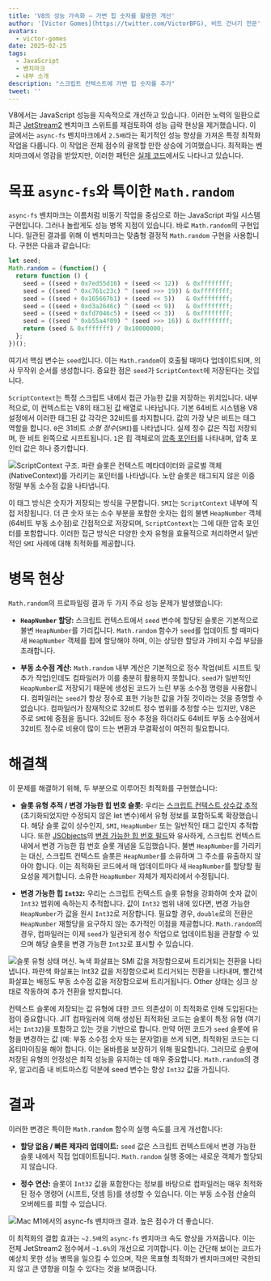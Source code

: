 ```yaml
---
title: 'V8의 성능 가속화 – 가변 힙 숫자를 활용한 개선'
author: '[Victor Gomes](https://twitter.com/VictorBFG), 비트 건너기 전문'
avatars:
  - victor-gomes
date: 2025-02-25
tags:
  - JavaScript
  - 벤치마크
  - 내부 소개
description: "스크립트 컨텍스트에 가변 힙 숫자를 추가"
tweet: ''
---
```


V8에서는 JavaScript 성능을 지속적으로 개선하고 있습니다. 이러한 노력의 일환으로 최근 [JetStream2](https://browserbench.org/JetStream2.1/) 벤치마크 스위트를 재검토하여 성능 급락 현상을 제거했습니다. 이 글에서는 `async-fs` 벤치마크에서 `2.5배`라는 획기적인 성능 향상을 가져온 특정 최적화 작업을 다룹니다. 이 작업은 전체 점수의 괄목할 만한 상승에 기여했습니다. 최적화는 벤치마크에서 영감을 받았지만, 이러한 패턴은 [실제 코드](https://github.com/WebAssembly/binaryen/blob/3339c1f38da5b68ce8bf410773fe4b5eee451ab8/scripts/fuzz_shell.js#L248)에서도 나타나고 있습니다.

<!--truncate-->
# 목표 `async-fs`와 특이한 `Math.random`

`async-fs` 벤치마크는 이름처럼 비동기 작업을 중심으로 하는 JavaScript 파일 시스템 구현입니다. 그러나 놀랍게도 성능 병목 지점이 있습니다. 바로 `Math.random`의 구현입니다. 일관된 결과를 위해 이 벤치마크는 맞춤형 결정적 `Math.random` 구현을 사용합니다. 구현은 다음과 같습니다:

```js
let seed;
Math.random = (function() {
  return function () {
    seed = ((seed + 0x7ed55d16) + (seed << 12))  & 0xffffffff;
    seed = ((seed ^ 0xc761c23c) ^ (seed >>> 19)) & 0xffffffff;
    seed = ((seed + 0x165667b1) + (seed << 5))   & 0xffffffff;
    seed = ((seed + 0xd3a2646c) ^ (seed << 9))   & 0xffffffff;
    seed = ((seed + 0xfd7046c5) + (seed << 3))   & 0xffffffff;
    seed = ((seed ^ 0xb55a4f09) ^ (seed >>> 16)) & 0xffffffff;
    return (seed & 0xfffffff) / 0x10000000;
  };
})();
```

여기서 핵심 변수는 `seed`입니다. 이는 `Math.random`이 호출될 때마다 업데이트되며, 의사 무작위 순서를 생성합니다. 중요한 점은 `seed`가 `ScriptContext`에 저장된다는 것입니다.

`ScriptContext`는 특정 스크립트 내에서 접근 가능한 값을 저장하는 위치입니다. 내부적으로, 이 컨텍스트는 V8의 태그된 값 배열로 나타납니다. 기본 64비트 시스템용 V8 설정에서 이러한 태그된 값 각각은 32비트를 차지합니다. 값의 가장 낮은 비트는 태그 역할을 합니다. `0`은 31비트 _소형 정수_(`SMI`)를 나타냅니다. 실제 정수 값은 직접 저장되며, 한 비트 왼쪽으로 시프트됩니다. `1`은 힙 객체로의 [압축 포인터](https://v8.dev/blog/pointer-compression)를 나타내며, 압축 포인터 값은 하나 증가합니다.

![`ScriptContext` 구조. 파란 슬롯은 컨텍스트 메타데이터와 글로벌 객체(`NativeContext`)를 가리키는 포인터를 나타냅니다. 노란 슬롯은 태그되지 않은 이중 정밀 부동 소수점 값을 나타냅니다.](/_img/mutable-heap-number/script-context.svg)

이 태그 방식은 숫자가 저장되는 방식을 구분합니다. `SMI`는 `ScriptContext` 내부에 직접 저장됩니다. 더 큰 숫자 또는 소수 부분을 포함한 숫자는 힙의 불변 `HeapNumber` 객체(64비트 부동 소수점)로 간접적으로 저장되며, `ScriptContext`는 그에 대한 압축 포인터를 포함합니다. 이러한 접근 방식은 다양한 숫자 유형을 효율적으로 처리하면서 일반적인 `SMI` 사례에 대해 최적화를 제공합니다.

# 병목 현상

`Math.random`의 프로파일링 결과 두 가지 주요 성능 문제가 발생했습니다:

- **`HeapNumber` 할당:** 스크립트 컨텍스트에서 `seed` 변수에 할당된 슬롯은 기본적으로 불변 `HeapNumber`를 가리킵니다. `Math.random` 함수가 `seed`를 업데이트 할 때마다 새 `HeapNumber` 객체를 힙에 할당해야 하며, 이는 상당한 할당과 가비지 수집 부담을 초래합니다.

- **부동 소수점 계산:** `Math.random` 내부 계산은 기본적으로 정수 작업(비트 시프트 및 추가 작업)인데도 컴파일러가 이를 충분히 활용하지 못합니다. `seed`가 일반적인 `HeapNumber`로 저장되기 때문에 생성된 코드가 느린 부동 소수점 명령을 사용합니다. 컴파일러는 `seed`가 항상 정수로 표현 가능한 값을 가질 것이라는 것을 증명할 수 없습니다. 컴파일러가 잠재적으로 32비트 정수 범위를 추정할 수는 있지만, V8은 주로 `SMI`에 중점을 둡니다. 32비트 정수 추정을 하더라도 64비트 부동 소수점에서 32비트 정수로 비용이 많이 드는 변환과 무결확성이 여전히 필요합니다.

# 해결책

이 문제를 해결하기 위해, 두 부분으로 이루어진 최적화를 구현했습니다:

- **슬롯 유형 추적 / 변경 가능한 힙 번호 슬롯:** 우리는 [스크립트 컨텍스트 상수값 추적](https://issues.chromium.org/u/2/issues/42203515) (초기화되었지만 수정되지 않은 let 변수)에서 유형 정보를 포함하도록 확장했습니다. 해당 슬롯 값이 상수인지, `SMI`, `HeapNumber` 또는 일반적인 태그 값인지 추적합니다. 또한 [JSObjects](https://v8.dev/blog/react-cliff#smi-heapnumber-mutableheapnumber)의 [변경 가능한 힙 번호 필드](https://v8.dev/blog/react-cliff#smi-heapnumber-mutableheapnumber)와 유사하게, 스크립트 컨텍스트 내에서 변경 가능한 힙 번호 슬롯 개념을 도입했습니다. 불변 `HeapNumber`를 가리키는 대신, 스크립트 컨텍스트 슬롯은 `HeapNumber`를 소유하며 그 주소를 유출하지 않아야 합니다. 이는 최적화된 코드에서 매 업데이트마다 새 `HeapNumber`를 할당할 필요성을 제거합니다. 소유한 `HeapNumber` 자체가 제자리에서 수정됩니다.

- **변경 가능한 힙 `Int32`:** 우리는 스크립트 컨텍스트 슬롯 유형을 강화하여 숫자 값이 `Int32` 범위에 속하는지 추적합니다. 값이 `Int32` 범위 내에 있다면, 변경 가능한 `HeapNumber`가 값을 원시 `Int32`로 저장합니다. 필요할 경우, `double`로의 전환은 `HeapNumber` 재할당을 요구하지 않는 추가적인 이점을 제공합니다. `Math.random`의 경우, 컴파일러는 이제 `seed`가 일관되게 정수 작업으로 업데이트됨을 관찰할 수 있으며 해당 슬롯을 변경 가능한 `Int32`로 표시할 수 있습니다.

![슬롯 유형 상태 머신. 녹색 화살표는 `SMI` 값을 저장함으로써 트리거되는 전환을 나타냅니다. 파란색 화살표는 `Int32` 값을 저장함으로써 트리거되는 전환을 나타내며, 빨간색 화살표는 배정도 부동 소수점 값을 저장함으로써 트리거됩니다. `Other` 상태는 싱크 상태로 작동하여 추가 전환을 방지합니다.](/_img/mutable-heap-number/transitions.svg)

컨텍스트 슬롯에 저장되는 값 유형에 대한 코드 의존성이 이 최적화로 인해 도입된다는 점이 중요합니다. JIT 컴파일러에 의해 생성된 최적화된 코드는 슬롯이 특정 유형 (여기서는 `Int32`)을 포함하고 있는 것을 기반으로 합니다. 만약 어떤 코드가 `seed` 슬롯에 유형을 변경하는 값 (예: 부동 소수점 숫자 또는 문자열)을 쓰게 되면, 최적화된 코드는 디옵티마이징을 해야 합니다. 이는 올바름을 보장하기 위해 필요합니다. 그러므로 슬롯에 저장된 유형의 안정성은 최적 성능을 유지하는 데 매우 중요합니다. `Math.random`의 경우, 알고리즘 내 비트마스킹 덕분에 seed 변수는 항상 `Int32` 값을 가집니다.

# 결과

이러한 변경은 특이한 `Math.random` 함수의 실행 속도를 크게 개선합니다:

- **할당 없음 / 빠른 제자리 업데이트:** `seed` 값은 스크립트 컨텍스트에서 변경 가능한 슬롯 내에서 직접 업데이트됩니다. `Math.random` 실행 중에는 새로운 객체가 할당되지 않습니다.

- **정수 연산:** 슬롯이 `Int32` 값을 포함한다는 정보를 바탕으로 컴파일러는 매우 최적화된 정수 명령어 (시프트, 덧셈 등)를 생성할 수 있습니다. 이는 부동 소수점 산술의 오버헤드를 피할 수 있습니다.

![Mac M1에서의 `async-fs` 벤치마크 결과. 높은 점수가 더 좋습니다.](/_img/mutable-heap-number/result.png)

이 최적화의 결합 효과는 `~2.5배`의 `async-fs` 벤치마크 속도 향상을 가져옵니다. 이는 전체 JetStream2 점수에서 `~1.6%`의 개선으로 기여합니다. 이는 간단해 보이는 코드가 예상치 못한 성능 병목을 일으킬 수 있으며, 작은 목표형 최적화가 벤치마크에만 국한되지 않고 큰 영향을 미칠 수 있다는 것을 보여줍니다.

